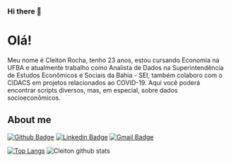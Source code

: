 ### Hi there 👋

# Olá!
  
Meu nome é Cleiton Rocha, tenho 23 anos, estou cursando Economia na UFBA e atualmente trabalho como Analista de Dados na Superintendência de Estudos Econômicos e Sociais da Bahia - SEI, também colaboro com o CIDACS em projetos relacionados ao COVID-19. Aqui você poderá encontrar scripts diversos, mas, em especial, sobre dados socioeconômicos. 
 
## About me 
[![Github Badge](https://img.shields.io/badge/-Github-000?style=flat-square&logo=Github&logoColor=white&link=https://github.com/CleitonOERocha)](https://github.com/CleitonOERocha)
[![Linkedin Badge](https://img.shields.io/badge/-LinkedIn-blue?style=flat-square&logo=Linkedin&logoColor=white&link=www.linkedin.com/in/cleitonoerocha/)](www.linkedin.com/in/cleitonoerocha/)
[![Gmail Badge](https://img.shields.io/badge/-Gmail-c14438?style=flat-square&logo=Gmail&logoColor=white&link=mailto:cleitonotavio058@gmail.com)](mailto:cleitonotavio058@gmail.com)


[![Top Langs](https://github-readme-stats.vercel.app/api/top-langs/?username=CleitonOERocha&langs_count=3&theme=tokyonight&layout=compact)](https://github.com/CleitonOERocha/github-readme-stats)
![Cleiton github stats](https://github-readme-stats.vercel.app/api?username=CleitonOERocha&show_icons=true&theme=tokyonight)

